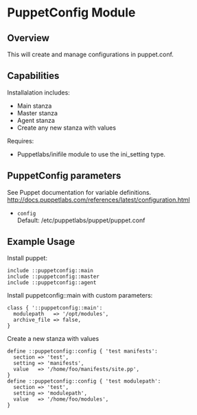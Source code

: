 # PuppetConfig Module

## Overview

This will create and manage configurations in puppet.conf.

## Capabilities

Installalation includes:

- Main stanza
- Master stanza
- Agent stanza
- Create any new stanza with values

Requires:

- Puppetlabs/inifile module to use the ini_setting type.

## PuppetConfig parameters
See Puppet documentation for variable definitions.<br />
http://docs.puppetlabs.com/references/latest/configuration.html

* `config`<br />
Default: /etc/puppetlabs/puppet/puppet.conf

## Example Usage

Install puppet:

```puppet
include ::puppetconfig::main
include ::puppetconfig::master
include ::puppetconfig::agent
```

Install puppetconfig::main with custom parameters:

```puppet
class { '::puppetconfig::main':
  modulepath   => '/opt/modules',
  archive_file => false,
}
```

Create a new stanza with values

```puppet
define ::puppetconfig::config { 'test manifests':
  section => 'test',
  setting => 'manifests',
  value   => '/home/foo/manifests/site.pp',
}
define ::puppetconfig::config { 'test modulepath':
  section => 'test',
  setting => 'modulepath',
  value   => '/home/foo/modules',
}
```
